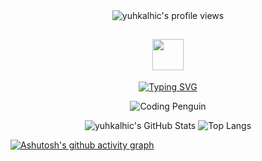 <div align="center">
    <!-- GitHub个人资料访问计数器 -->
    <img src="https://komarev.com/ghpvc/?username=yuhkalhic" alt="yuhkalhic's profile views" />
    <!-- Giphy动态图 -->
    <h2><img src="https://media.giphy.com/media/mGcNjsfWAjY5AEZNw6/giphy.gif" width="50"></h2>
    <!-- Typing SVG -->
    <a href="https://blog.sunguoqi.com/">
      <img src="https://readme-typing-svg.demolab.com?font=Fira+Code&pause=1000&width=435&lines=println(%22Hello%2C%20World%22);yuhkalhic &center=true&size=27" alt="Typing SVG" />
    </a>
</div>

<p align="center">
  <img src="https://media.giphy.com/media/2IudUHdI075HL02Pkk/giphy.gif" alt="Coding Penguin">
</p>



<p align="center">
  <img src="https://github-readme-stats.vercel.app/api?username=yuhkalhic&show_icons=true&theme=buefy&count_private=true&include_all_commits=true" alt="yuhkalhic's GitHub Stats" />
  <img src="https://github-readme-stats.vercel.app/api/top-langs/?username=yuhkalhic&hide=HTML" alt="Top Langs" />
</p>

[![Ashutosh's github activity graph](https://github-readme-activity-graph.vercel.app/graph?username=yuhkalhic&theme=dracula)](https://github.com/ashutosh00710/github-readme-activity-graph)









